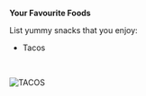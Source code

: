 **Your Favourite Foods**
<br>

List yummy snacks that you enjoy:
<br>
* Tacos


<br>

![TACOS](https://cookingwithcocktailrings.com/wp-content/uploads/2016/08/Mexican-chicken-street-tacos-44.jpg)


